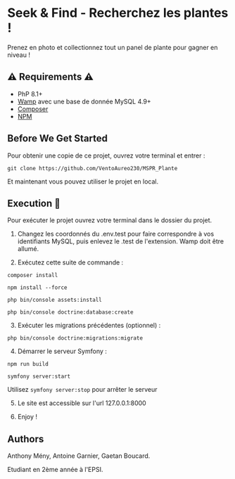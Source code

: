 # Seek & Find - Recherchez les plantes !

Prenez en photo et collectionnez tout un panel de plante pour gagner en niveau !

## :warning: Requirements :warning:

 - PhP 8.1+
 - [Wamp](https://www.wampserver.com/) avec une base de donnée MySQL 4.9+
 - [Composer](https://getcomposer.org/)
 - [NPM]()

## Before We Get Started

Pour obtenir une copie de ce projet, ouvrez votre terminal et entrer :

```
git clone https://github.com/VentoAureo230/MSPR_Plante
```
Et maintenant vous pouvez utiliser le projet en local.

## Execution :runner:

Pour exécuter le projet ouvrez votre terminal dans le dossier du projet.

1. Changez les coordonnés du .env.test pour faire correspondre à vos identifiants MySQL, puis enlevez le .test de l'extension. Wamp doit être allumé.

2. Exécutez cette suite de commande :

```
composer install
```

```
npm install --force
```

```
php bin/console assets:install
```

```
php bin/console doctrine:database:create
```

3. Exécuter les migrations précédentes (optionnel) :

```
php bin/console doctrine:migrations:migrate
```

4. Démarrer le serveur Symfony :


```
npm run build
```

```
symfony server:start
```

Utilisez `symfony server:stop` pour arrêter le serveur

5. Le site est accessible sur l'url 127.0.0.1:8000

6. Enjoy !

## Authors

Anthony Mény, Antoine Garnier, Gaetan Boucard.

Etudiant en 2ème année à l'EPSI.
